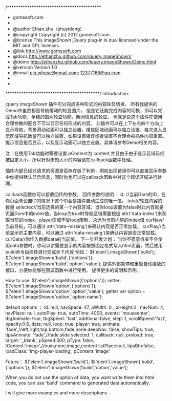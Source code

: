 /******************************************
 * gomesoft.com
 *
 * @author          Ethan.zhu（zhuyidong）
 * @copyright       Copyright (c) 2012 gomesoft.com
 * @license         This imageShown jQuery plug-in is dual licensed under the MIT and GPL licenses.
 * @link            http://www.gomesoft.com
 * @docs            http://ethanzhu.github.com/jquery.imageShown/
 * @demo            http://ethanzhu.github.com/jquery.imageShown/Demo.html
 * @version         Version 1.0
 * @email			pig.whose@gmail.com; 12377166@qq.com
 * 
 *
 ******************************************/
Introduction:

 jquery imageShown 插件可以完成多种形式的内容轮显切换， 所有我提供的Demo中虽然都是导航带动的轮显图片，
但是它还能完成内容的切换，即可以完成Tab功能，单纯的图片轮显功能，新闻信息的轮显。 也就是说这个插件在使用合理参数的配合下可以显示任何形式的内容。 
此插件可以在上下左右四个方向上显示导航，背景滑动动画可以独立设置，播放区域动画可以独立设置，每次进入显示区域导航数量可以独立设置，如果设置错误或者设置不合理会被插件内部重置。提示信息是否显示，以及显示动画可以独立设置。具体请参考Demo相关内容。

注：在使用Tab功能时需要设置 pContent为 content 并且由于由于显示区域已经被固定大小，所以针对未知大小的内容请在callback函数中处理。

插件内部已经对请求的资源是否存在做了判断，例如出现错误你可以直接显示参数中你提供默认显示信息，同时你也可以在callback函数中对这个错误区域进行处理。


callback函数你可以接收回传的参数，
回传参数的说明：
id: //当前Dom的ID，在你页面未设置ID的情况下这个ID会是插件自动生成的唯一值。
total//轮显内容的数量
selected//当前选择的第一个内容区域，当你loop设置为false时此内容就是页面Dom中的index值，当loop为true时导航区域需要根据 attr('data-index')来获取当前的index。player区域不受loop限制，永远为当前内容的index值
curNav//当前导航，可以通过 attr('data-missing')来确认内容是否正常加载。
curPlay//当前显示的主要内容，可以通过 attr('data-missing')来确认内容是否正常加载。
curData//你传入数据data的当前值。
下一步开发计划：
当你不愿意或者不会使用data参数时，你可以讲需要显示的内容按照固定格式写入html页面，然后使用 build命令由插件自行完成余下内容
例如：
	$('elem').imageShown('bulid');
	$('elem').imageShown('bulid',{'options'});
	$('elem').imageShown('bulid','option','value');
提供外部暂停和重启自动播放的接口，方便你能够在回调函数中进行使用。
提供更多的说明和示例。

How to use:
$('elem').imageShown({'options'});
setter:
$('elem').imageShown('option',{'options'});
$('elem').imageShown('option','option','value');
getter
var option = $('elem').imageShown('option','option name');


default options ：
		id:	null,
		navSpace: 47, 
		pWidth: 0 , 
		pHeight:0 , 
		navNum: 4, 
		navPlace: null, 
		autoPlay: true, 
		autoTime: 4000, 
		events: 'mouseenter', 
		tbgAnimate: true, 
		tbgSpeed: 'fast', 
		addtional:false,
		step: 1, 
		scrollSpeed:'fast',
		opacity:0.6, 
		data: null, 
		loop: true, 
		player: true, 
		animate: 'fade',//left,right,top,bottom,fade,none
		deepNav: false, 
		showTips: true, 
		tipsAnimate: 'fade',//fade,slide
		selected: 1, 
		callback: null, 
		preload: true, 
		target: '_blank', 
		pSpeed:500, 
		pType: false,
		tContent:'image',//num,none,image,content
		listPlace:null,
		tipsBtn:false, 
		loadClass: 'img-player-loading',
		pContent:'image'
    
Future：
	$('elem').imageShown('bulid');
	$('elem').imageShown('bulid',{'options'});
	$('elem').imageShown('bulid','option','value');
	
When you do not use the option of data, you want write them into html code, you can use 'build' command to generated data automatically.

I will give  more examples and more descriptions